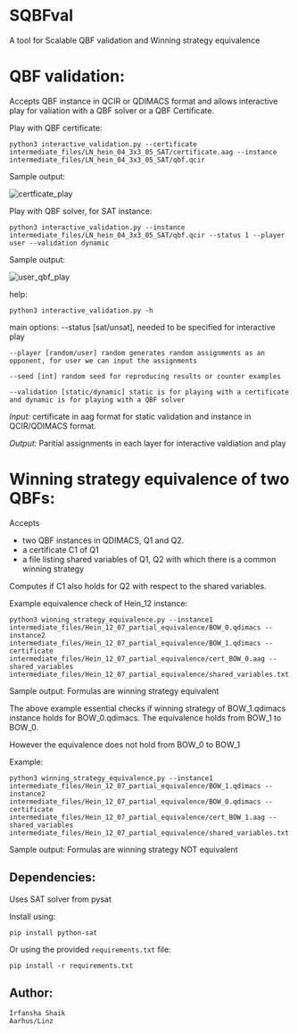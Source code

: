 # **SQBFval**
A tool for Scalable QBF validation and Winning strategy equivalence


# QBF validation:

Accepts QBF instance in QCIR or QDIMACS format and allows interactive play for valiation with a QBF solver or a QBF Certificate.

Play with QBF certificate:

    python3 interactive_validation.py --certificate intermediate_files/LN_hein_04_3x3_05_SAT/certificate.aag --instance intermediate_files/LN_hein_04_3x3_05_SAT/qbf.qcir

Sample output:

![certficate_play](https://user-images.githubusercontent.com/37924323/215739115-0c161ee7-672b-4bee-bf26-cbf083cfde8f.png)

Play with QBF solver, for SAT instance:

    python3 interactive_validation.py --instance intermediate_files/LN_hein_04_3x3_05_SAT/qbf.qcir --status 1 --player user --validation dynamic

Sample output:

![user_qbf_play](https://user-images.githubusercontent.com/37924323/215741605-60972c6d-8904-4412-8004-bbea67d69e4e.png)

help:

    python3 interactive_validation.py -h

main options:
    --status [sat/unsat], needed to be specified for interactive play

    --player [random/user] random generates random assignments as an opponent, for user we can input the assignments

    --seed [int] random seed for reproducing results or counter examples

    --validation [static/dynamic] static is for playing with a certificate and dynamic is for playing with a QBF solver

_Input:_  certificate in aag format for static validation and instance in QCIR/QDIMACS format.

_Output:_  Paritial assignments in each layer for interactive valdiation and play


# Winning strategy equivalence of two QBFs:

Accepts
 - two QBF instances in QDIMACS, Q1 and Q2.
 - a certificate C1 of Q1
 - a file listing shared variables of Q1, Q2 with which there is a common winning strategy

Computes if C1 also holds for Q2 with respect to the shared variables.

Example equivalence check of Hein_12 instance:

    python3 winning_strategy_equivalence.py --instance1 intermediate_files/Hein_12_07_partial_equivalence/BOW_0.qdimacs --instance2 intermediate_files/Hein_12_07_partial_equivalence/BOW_1.qdimacs --certificate intermediate_files/Hein_12_07_partial_equivalence/cert_BOW_0.aag --shared_variables intermediate_files/Hein_12_07_partial_equivalence/shared_variables.txt

Sample output: Formulas are winning strategy equivalent

The above example essential checks if winning strategy of BOW_1.qdimacs instance holds for BOW_0.qdimacs.
The equivalence holds from BOW_1 to BOW_0.

However the equivalence does not hold from BOW_0 to BOW_1

Example:

    python3 winning_strategy_equivalence.py --instance1 intermediate_files/Hein_12_07_partial_equivalence/BOW_1.qdimacs --instance2 intermediate_files/Hein_12_07_partial_equivalence/BOW_0.qdimacs --certificate intermediate_files/Hein_12_07_partial_equivalence/cert_BOW_1.aag --shared_variables intermediate_files/Hein_12_07_partial_equivalence/shared_variables.txt

Sample output: Formulas are winning strategy NOT equivalent

## Dependencies:
Uses SAT solver from pysat

Install using:

    pip install python-sat

Or using the provided `requirements.txt` file:

    pip install -r requirements.txt

## Author:

    Irfansha Shaik
    Aarhus/Linz
